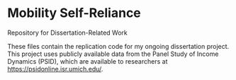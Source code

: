 # Mobility Self-Reliance 
Repository for Dissertation-Related Work

These files contain the replication code for my ongoing dissertation project. This project uses publicly available data from the Panel Study of Income Dynamics (PSID), which are available to researchers at <https://psidonline.isr.umich.edu/>.



